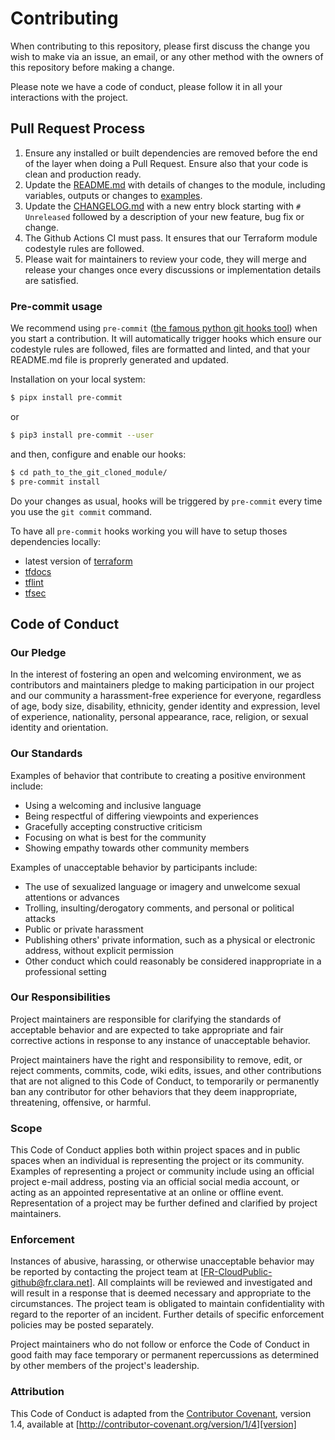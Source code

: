 # Contributing

When contributing to this repository, please first discuss the change you wish to make via an issue,
an email, or any other method with the owners of this repository before making a change.

Please note we have a code of conduct, please follow it in all your interactions with the project.

## Pull Request Process

1. Ensure any installed or built dependencies are removed before the end of the layer when doing a
   Pull Request. Ensure also that your code is clean and production ready.
2. Update the [README.md](./README.md) with details of changes to the module, including variables, outputs
   or changes to [examples](./examples).
3. Update the [CHANGELOG.md](./CHANGELOG.md) with a new entry block starting with `# Unreleased`
   followed by a description of your new feature, bug fix or change.
4. The Github Actions CI must pass. It ensures that our Terraform module codestyle rules are followed.
5. Please wait for maintainers to review your code, they will merge and release your changes once every
   discussions or implementation details are satisfied.

### Pre-commit usage

We recommend using `pre-commit` ([the famous python git hooks tool](https://pre-commit.com/#intro))
when you start a contribution. It will automatically trigger hooks which ensure our codestyle rules are followed,
files are formatted and linted, and that your README.md file is proprerly generated and updated.

Installation on your local system:
```bash
$ pipx install pre-commit
```
or
```bash
$ pip3 install pre-commit --user
```

and then, configure and enable our hooks:
```bash
$ cd path_to_the_git_cloned_module/
$ pre-commit install
```

Do your changes as usual, hooks will be triggered by `pre-commit` every time you use the `git commit` command.

To have all `pre-commit` hooks working you will have to setup thoses dependencies locally:
- latest version of [terraform](https://releases.hashicorp.com/terraform/)
- [tfdocs](https://github.com/terraform-docs/terraform-docs)
- [tflint](https://github.com/terraform-linters/tflint)
- [tfsec](https://github.com/aquasecurity/tfsec)

## Code of Conduct

### Our Pledge

In the interest of fostering an open and welcoming environment, we as
contributors and maintainers pledge to making participation in our project and
our community a harassment-free experience for everyone, regardless of age, body
size, disability, ethnicity, gender identity and expression, level of experience,
nationality, personal appearance, race, religion, or sexual identity and
orientation.

### Our Standards

Examples of behavior that contribute to creating a positive environment
include:

* Using a welcoming and inclusive language
* Being respectful of differing viewpoints and experiences
* Gracefully accepting constructive criticism
* Focusing on what is best for the community
* Showing empathy towards other community members

Examples of unacceptable behavior by participants include:

* The use of sexualized language or imagery and unwelcome sexual attentions or
advances
* Trolling, insulting/derogatory comments, and personal or political attacks
* Public or private harassment
* Publishing others' private information, such as a physical or electronic
  address, without explicit permission
* Other conduct which could reasonably be considered inappropriate in a
  professional setting

### Our Responsibilities

Project maintainers are responsible for clarifying the standards of acceptable
behavior and are expected to take appropriate and fair corrective actions in
response to any instance of unacceptable behavior.

Project maintainers have the right and responsibility to remove, edit, or
reject comments, commits, code, wiki edits, issues, and other contributions
that are not aligned to this Code of Conduct, to temporarily or permanently
ban any contributor for other behaviors that they deem inappropriate,
threatening, offensive, or harmful.

### Scope

This Code of Conduct applies both within project spaces and in public spaces
when an individual is representing the project or its community. Examples of
representing a project or community include using an official project e-mail
address, posting via an official social media account, or acting as an appointed
representative at an online or offline event. Representation of a project may be
further defined and clarified by project maintainers.

### Enforcement

Instances of abusive, harassing, or otherwise unacceptable behavior may be
reported by contacting the project team at [FR-CloudPublic-github@fr.clara.net]. All
complaints will be reviewed and investigated and will result in a response that
is deemed necessary and appropriate to the circumstances. The project team is
obligated to maintain confidentiality with regard to the reporter of an incident.
Further details of specific enforcement policies may be posted separately.

Project maintainers who do not follow or enforce the Code of Conduct in good
faith may face temporary or permanent repercussions as determined by other
members of the project's leadership.

### Attribution

This Code of Conduct is adapted from the [Contributor Covenant][homepage], version 1.4,
available at [http://contributor-covenant.org/version/1/4][version]

[homepage]: http://contributor-covenant.org
[version]: http://contributor-covenant.org/version/1/4/
